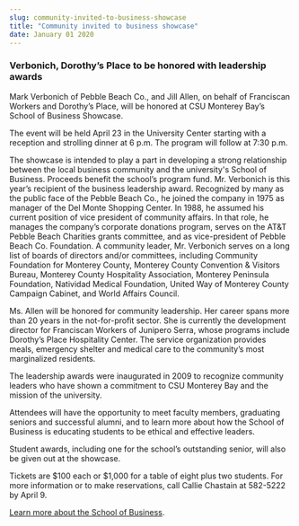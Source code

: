 ```yaml
---
slug: community-invited-to-business-showcase
title: "Community invited to business showcase"
date: January 01 2020
---
```


<h3> Verbonich, Dorothy’s Place to be honored with leadership awards</h3><p>Mark Verbonich of Pebble Beach Co., and Jill Allen, on behalf of Franciscan Workers and Dorothy’s Place, will be honored at CSU Monterey Bay’s School of Business Showcase.
</p><p>The event will be held April 23 in the University Center starting with a reception and strolling dinner at 6 p.m. The program will follow at 7:30 p.m.
</p><p>The showcase is intended to play a part in developing a strong relationship between the local business community and the university's School of Business. Proceeds benefit the school’s program fund. Mr. Verbonich is this year’s recipient of the business leadership award. Recognized by many as the public face of the Pebble Beach Co., he joined the company in 1975 as manager of the Del Monte Shopping Center. In 1988, he assumed his current position of vice president of community affairs. In that role, he manages the company’s corporate donations program, serves on the AT&amp;T Pebble Beach Charities grants committee, and as vice-president of Pebble Beach Co. Foundation. A community leader, Mr. Verbonich serves on a long list of boards of directors and/or committees, including Community Foundation for Monterey County, Monterey County Convention &amp; Visitors Bureau, Monterey County Hospitality Association, Monterey Peninsula Foundation, Natividad Medical Foundation, United Way of Monterey County Campaign Cabinet, and World Affairs Council.
</p><p>Ms. Allen will be honored for community leadership. Her career spans more than 20 years in the not-for-profit sector. She is currently the development director for Franciscan Workers of Junipero Serra, whose programs include Dorothy’s Place Hospitality Center. The service organization provides meals, emergency shelter and medical care to the community’s most marginalized residents.
</p><p>The leadership awards were inaugurated in 2009 to recognize community leaders who have shown a commitment to CSU Monterey Bay and the mission of the university.
</p><p>Attendees will have the opportunity to meet faculty members, graduating seniors and successful alumni, and to learn more about how the School of Business is educating students to be ethical and effective leaders.
</p><p>Student awards, including one for the school’s outstanding senior, will also be given out at the showcase.
</p><p>Tickets are $100 each or $1,000 for a table of eight plus two students. For more information or to make reservations, call Callie Chastain at 582-5222 by April 9.
</p><p><a href="http://csumb.edu/business">Learn more about the School of Business</a>.
</p><p> 
</p>
